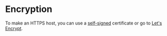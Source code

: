 # Encryption

To make an HTTPS host, you can use a [self-signed](http://web.archive.org/web/20181006211314/https://chovy.com/web-development/self-signed-certs-with-secure-websockets-in-node-js) certificate or go to [Let's Encrypt](https://letsencrypt.org/getting-started).

